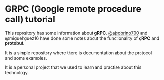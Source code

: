 # GRPC (Google remote procedure call) tutorial

This repository has some information about **gRPC**. [@ajsobrino700](https://github.com/ajsobrino700) and [@miguelrguez16](https://github.com/miguelrguez16) have done some notes about the functionality of **gRPC** and **protobuf**.

It is a simple repository where there is documentation about the protocol and some examples.

It is a personal project that we used to learn and practise about this technology.
